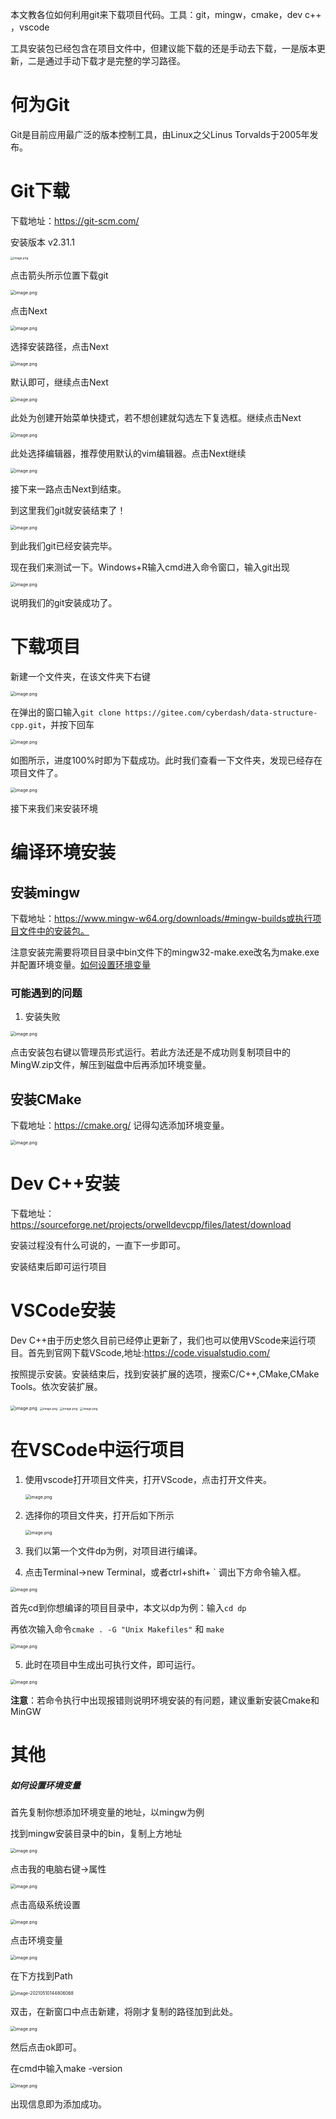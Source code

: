 

本文教各位如何利用git来下载项目代码。工具：git，mingw，cmake，dev c++ ，vscode

工具安装包已经包含在项目文件中，但建议能下载的还是手动去下载，一是版本更新，二是通过手动下载才是完整的学习路径。

# 何为Git

Git是目前应用最广泛的版本控制工具，由Linux之父Linus Torvalds于2005年发布。

# Git下载

下载地址：https://git-scm.com/

安装版本 v2.31.1

<img src="https://i.loli.net/2021/04/27/UmwWS6DQkXau9fb.png" alt="image.png" style="zoom: 33%;" />

点击箭头所示位置下载git

<img src="https://i.loli.net/2021/04/27/MPitJ8yHSNpFhTG.png" alt="image.png" style="zoom:50%;" />

点击Next

<img src="https://i.loli.net/2021/04/27/tg6xe72Wf94cjzr.png" alt="image.png" style="zoom:50%;" />

选择安装路径，点击Next

<img src="https://i.loli.net/2021/04/27/YBlR1zAn96UM3Na.png" alt="image.png" style="zoom:50%;" />

默认即可，继续点击Next

<img src="https://i.loli.net/2021/04/27/L2PiQZFJkCa7W1z.png" alt="image.png" style="zoom:50%;" />

此处为创建开始菜单快捷式，若不想创建就勾选左下复选框。继续点击Next

<img src="https://i.loli.net/2021/04/27/lOb14I6LjPgyUGQ.png" alt="image.png" style="zoom:50%;" />

此处选择编辑器，推荐使用默认的vim编辑器。点击Next继续

<img src="https://i.loli.net/2021/04/27/bUOaomj59iTR7CY.png" alt="image.png" style="zoom:50%;" />

接下来一路点击Next到结束。

到这里我们git就安装结束了！

<img src="https://i.loli.net/2021/04/27/6DCeXkt2Ipc1TVU.png" alt="image.png" style="zoom:50%;" />

到此我们git已经安装完毕。

现在我们来测试一下。Windows+R输入cmd进入命令窗口，输入git出现

<img src="https://i.loli.net/2021/05/10/mA71OHs2Zu54XyS.png" alt="image.png" style="zoom:50%;" />

说明我们的git安装成功了。

# 下载项目

新建一个文件夹，在该文件夹下右键

<img src="https://i.loli.net/2021/05/06/KBPeTWRfVL3Dcvr.png" alt="image.png" style="zoom: 50%;" />

在弹出的窗口输入`git clone https://gitee.com/cyberdash/data-structure-cpp.git`，并按下回车

<img src="https://i.loli.net/2021/05/06/tfIdjsCX2HwYBPU.png" alt="image.png" style="zoom:50%;" />

如图所示，进度100%时即为下载成功。此时我们查看一下文件夹，发现已经存在项目文件了。

<img src="https://i.loli.net/2021/05/06/yCbZDcqOhrUvYzi.png" alt="image.png" style="zoom:50%;" />

接下来我们来安装环境

# 编译环境安装

## 安装mingw

下载地址：https://www.mingw-w64.org/downloads/#mingw-builds或执行项目文件中的安装包。

注意安装完需要将项目目录中bin文件下的mingw32-make.exe改名为make.exe并配置环境变量。[如何设置环境变量](#如何设置环境变量)

### 可能遇到的问题

1. 安装失败

<img src="https://i.loli.net/2021/05/10/K6przVZBjJX3sW1.png" alt="image.png" style="zoom:50%;" />

点击安装包右键以管理员形式运行。若此方法还是不成功则复制项目中的MingW.zip文件，解压到磁盘中后再添加环境变量。

## 安装CMake

下载地址：https://cmake.org/
记得勾选添加环境变量。

<img src="https://i.loli.net/2021/05/11/zuWo6vfH1PVTmJR.png" alt="image.png" style="zoom:50%;" />

# Dev C++安装

下载地址：https://sourceforge.net/projects/orwelldevcpp/files/latest/download

安装过程没有什么可说的，一直下一步即可。

安装结束后即可运行项目

# VSCode安装

Dev C++由于历史悠久目前已经停止更新了，我们也可以使用VScode来运行项目。首先到官网下载VScode,地址:https://code.visualstudio.com/

按照提示安装。安装结束后，找到安装扩展的选项，搜索C/C++,CMake,CMake Tools。依次安装扩展。

<img src="https://i.loli.net/2021/05/06/Pkofrjbw2iJXMDU.png" alt="image.png" style="zoom:50%;" />

<img src="https://i.loli.net/2021/05/06/Nv5qDQf2wumXgcr.png" alt="image.png" style="zoom:33%;" />

<img src="https://i.loli.net/2021/05/06/rqRIhjmd8WVn6i7.png" alt="image.png" style="zoom:33%;" />

<img src="https://i.loli.net/2021/05/06/POncGdqyVsZoXNH.png" alt="image.png" style="zoom:33%;" />

# 在VSCode中运行项目

1. 使用vscode打开项目文件夹，打开VScode，点击打开文件夹。

    <img src="https://i.loli.net/2021/05/07/GZR8UzOydqcIfur.png" alt="image.png" style="zoom:50%;" />

2. 选择你的项目文件夹，打开后如下所示

    <img src="https://i.loli.net/2021/05/07/fsNVLhmHPADEv1I.png" alt="image.png" style="zoom:50%;" />

3. 我们以第一个文件dp为例，对项目进行编译。

4. 点击Terminal->new Terminal，或者ctrl+shift+ \` 调出下方命令输入框。

<img src="https://i.loli.net/2021/05/07/okTSFRKiAt6Xs7J.png" alt="image.png" style="zoom:50%;"/>

首先cd到你想编译的项目目录中，本文以dp为例：输入`cd dp`

再依次输入命令`cmake . -G "Unix Makefiles"` 和 `make`

<img src="https://i.loli.net/2021/05/07/DghKi3qIn18yLBF.png" alt="image.png" style="zoom:50%;" />

5. 此时在项目中生成出可执行文件，即可运行。

<img src="https://i.loli.net/2021/05/07/inc3LgFWpemSsDZ.png" alt="image.png" style="zoom:50%;"  />

**注意**：若命令执行中出现报错则说明环境安装的有问题，建议重新安装Cmake和MinGW


# 其他

##### 如何设置环境变量

首先复制你想添加环境变量的地址，以mingw为例

找到mingw安装目录中的bin，复制上方地址

<img src="https://i.loli.net/2021/05/10/ruLA5yV1acBqiEd.png" alt="image.png" style="zoom:50%;" />

点击我的电脑右键->属性

<img src="https://i.loli.net/2021/05/10/Fq6KwWQzvNka1eS.png" alt="image.png" style="zoom:50%;" />

点击高级系统设置

<img src="https://i.loli.net/2021/05/10/Ulp9IqzA3FkjTHi.png" alt="image.png" style="zoom:50%;" />

点击环境变量

<img src="https://i.loli.net/2021/05/10/djW81KMORzPolEf.png" alt="image.png" style="zoom:50%;" />

在下方找到Path

<img src="C:\Users\lei.yu\AppData\Roaming\Typora\typora-user-images\image-20210510144806068.png" alt="image-20210510144806068" style="zoom:50%;" />

双击，在新窗口中点击新建，将刚才复制的路径加到此处。

<img src="https://i.loli.net/2021/05/10/uXv638cEz7WweZT.png" alt="image.png" style="zoom:50%;" />

然后点击ok即可。

在cmd中输入make -version

<img src="https://i.loli.net/2021/05/10/UnFceNuqkSiCsj4.png" alt="image.png" style="zoom:50%;" />

出现信息即为添加成功。